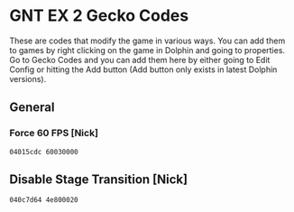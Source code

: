 # GNT EX 2 Gecko Codes

These are codes that modify the game in various ways. You can add them to games by right clicking on the game in Dolphin and going to properties. Go to Gecko Codes and you can add them here by either going to Edit Config or hitting the Add button (Add button only exists in latest Dolphin versions).

## General

### Force 60 FPS [Nick]

```gecko
04015cdc 60030000
```

## Disable Stage Transition [Nick]

```gecko
040c7d64 4e800020
```
